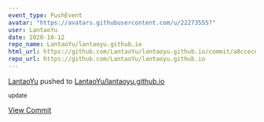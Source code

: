 ```yaml
---
event_type: PushEvent
avatar: "https://avatars.githubusercontent.com/u/22273555?"
user: LantaoYu
date: 2020-10-12
repo_name: LantaoYu/lantaoyu.github.io
html_url: https://github.com/LantaoYu/lantaoyu.github.io/commit/a8ccecea3d75a48b5ea4f684338ea47d04219437
repo_url: https://github.com/LantaoYu/lantaoyu.github.io
---
```


<a href='https://github.com/LantaoYu' target='_blank'>LantaoYu</a> pushed to <a href='https://github.com/LantaoYu/lantaoyu.github.io' target='_blank'>LantaoYu/lantaoyu.github.io</a>

<small>update</small>

<a href='https://github.com/LantaoYu/lantaoyu.github.io/commit/a8ccecea3d75a48b5ea4f684338ea47d04219437' target='_blank'>View Commit</a>